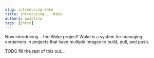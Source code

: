 ```yaml
---
slug: introducing-wake
title: Introducing... Wake
authors: pwablito
tags: [intro]
---
```


Now introducing... the Wake project! Wake is a system for managing containers in projects
that have multiple images to build, pull, and push.

<!-- truncate -->

TODO fill the rest of this out...